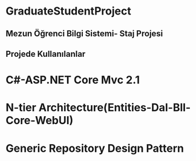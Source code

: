 # GraduateStudentProject
## Mezun Öğrenci Bilgi Sistemi- Staj Projesi
## Projede Kullanılanlar
# C#-ASP.NET Core Mvc 2.1
# N-tier Architecture(Entities-Dal-Bll-Core-WebUI)
# Generic Repository Design Pattern

